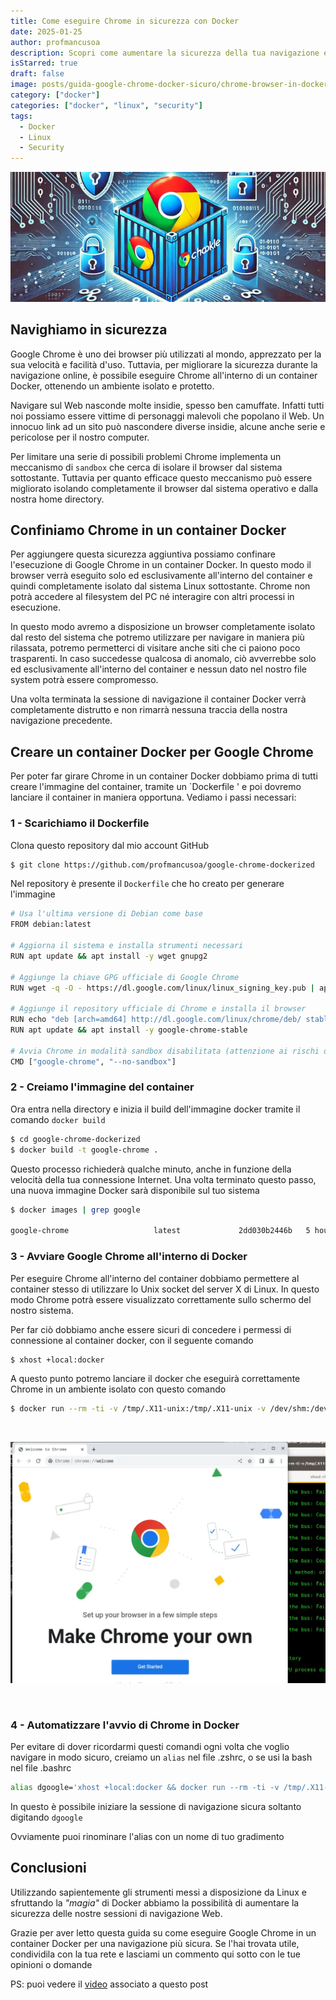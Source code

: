 ```yaml
---
title: Come eseguire Chrome in sicurezza con Docker
date: 2025-01-25
author: profmancusoa
description: Scopri come aumentare la sicurezza della tua navigazione eseguendo Google Chrome in un container Docker su Linux. Segui la guida passo passo per isolare il browser dal sistema operativo e proteggere i tuoi dati da minacce online, con istruzioni pratiche e consigli utili
isStarred: true
draft: false
image: posts/guida-google-chrome-docker-sicuro/chrome-browser-in-docker-sicuro.webp
category: ["docker"]
categories: ["docker", "linux", "security"]
tags:
  - Docker
  - Linux
  - Security
---
```


![chrome browser in docker sicuro](chrome-browser-in-docker-sicuro.webp)

## Navighiamo in sicurezza

Google Chrome è uno dei browser più utilizzati al mondo, apprezzato per la sua velocità e facilità d'uso. Tuttavia, per migliorare la sicurezza durante la navigazione online, è possibile eseguire Chrome all'interno di un container Docker, ottenendo un ambiente isolato e protetto.

Navigare sul Web nasconde molte insidie, spesso ben camuffate.
Infatti tutti noi possiamo essere vittime di personaggi malevoli che popolano il Web. Un innocuo link ad un sito può nascondere diverse insidie, alcune anche serie e pericolose per il nostro computer.

Per limitare una serie di possibili problemi Chrome implementa un meccanismo di `sandbox` che cerca di isolare il browser dal sistema sottostante.
Tuttavia per quanto efficace questo meccanismo può essere migliorato isolando completamente il browser dal sistema operativo e dalla nostra home directory.

## Confiniamo Chrome in un container Docker

Per aggiungere questa sicurezza aggiuntiva possiamo confinare l'esecuzione di Google Chrome in un container Docker. In questo modo il browser verrà eseguito solo ed esclusivamente all'interno del container e quindi completamente isolato dal sistema Linux sottostante.
Chrome non potrà accedere al filesystem del PC né interagire con altri processi in esecuzione.

In questo modo avremo a disposizione un browser completamente isolato dal resto del sistema che potremo utilizzare per navigare in maniera più rilassata, potremo permetterci di visitare anche siti che ci paiono poco trasparenti. In caso succedesse qualcosa di anomalo, ciò avverrebbe solo ed esclusivamente all'interno del container e nessun dato nel nostro file system potrà essere compromesso.

Una volta terminata la sessione di navigazione il container Docker verrà completamente distrutto e non rimarrà nessuna traccia della nostra navigazione precedente.

## Creare un container Docker per Google Chrome

Per poter far girare Chrome in un container Docker dobbiamo prima di tutti creare l'immagine del container, tramite un `Dockerfile ' e poi dovremo lanciare il container in maniera opportuna. Vediamo i passi necessari:

### 1 - Scarichiamo il Dockerfile

Clona questo repository dal mio account GitHub

```bash
$ git clone https://github.com/profmancusoa/google-chrome-dockerized
```

Nel repository è presente il `Dockerfile` che ho creato per generare l'immagine

```bash
# Usa l'ultima versione di Debian come base
FROM debian:latest

# Aggiorna il sistema e installa strumenti necessari
RUN apt update && apt install -y wget gnupg2

# Aggiunge la chiave GPG ufficiale di Google Chrome
RUN wget -q -O - https://dl.google.com/linux/linux_signing_key.pub | apt-key add -

# Aggiunge il repository ufficiale di Chrome e installa il browser
RUN echo "deb [arch=amd64] http://dl.google.com/linux/chrome/deb/ stable main" >> /etc/apt/sources.list.d/chrome.list
RUN apt update && apt install -y google-chrome-stable

# Avvia Chrome in modalità sandbox disabilitata (attenzione ai rischi di sicurezza)
CMD ["google-chrome", "--no-sandbox"]
```

### 2 - Creiamo l'immagine del container

Ora entra nella directory e inizia il build dell'immagine docker tramite il comando `docker build`

```bash
$ cd google-chrome-dockerized
$ docker build -t google-chrome .
```

Questo processo richiederà qualche minuto, anche in funzione della velocità della tua connessione Internet.
Una volta terminato questo passo, una nuova immagine Docker sarà disponibile sul tuo sistema

```bash
$ docker images | grep google

google-chrome                   latest             2dd030b2446b   5 hours ago     1.07GB
```

### 3 - Avviare Google Chrome all'interno di Docker

Per eseguire Chrome all'interno del container dobbiamo permettere al container stesso di utilizzare lo Unix socket del server X di Linux. In questo modo Chrome potrà essere visualizzato correttamente sullo schermo del nostro sistema.

Per far ciò dobbiamo anche essere sicuri di concedere i permessi di connessione al container docker, con il seguente comando

```bash
$ xhost +local:docker
```

A questo punto potremo lanciare il docker che eseguirà correttamente Chrome in un ambiente isolato con questo comando

```bash
$ docker run --rm -ti -v /tmp/.X11-unix:/tmp/.X11-unix -v /dev/shm:/dev/shm  --device /dev/dri -e DISPLAY=$DISPLAY google-chrome
```

<br>

![Chrome from within Docker](./chrome-from-docker.webp)

<br>

### 4 - Automatizzare l'avvio di Chrome in Docker

Per evitare di dover ricordarmi questi comandi ogni volta che voglio navigare in modo sicuro, creiamo un `alias` nel file .zshrc, o se usi la bash nel file .bashrc

```bash
alias dgoogle='xhost +local:docker && docker run --rm -ti -v /tmp/.X11-unix:/tmp/.X11-unix -v /dev/shm:/dev/shm  --device /dev/dri -e DISPLAY=$DISPLAY google-chrome'
```

In questo è possibile iniziare la sessione di navigazione sicura soltanto digitando `dgoogle`

Ovviamente puoi rinominare l'alias con un nome di tuo gradimento

## Conclusioni

Utilizzando sapientemente gli strumenti messi a disposizione da Linux e sfruttando la _"magia"_ di Docker abbiamo la possibilità di aumentare la sicurezza delle nostre sessioni di navigazione Web.

Grazie per aver letto questa guida su come eseguire Google Chrome in un container Docker per una navigazione più sicura. Se l'hai trovata utile, condividila con la tua rete e lasciami un commento qui sotto con le tue opinioni o domande

PS: puoi vedere il <a href="https://www.youtube.com/embed/t3-Rr5UzRgU">video</a> associato a questo post
